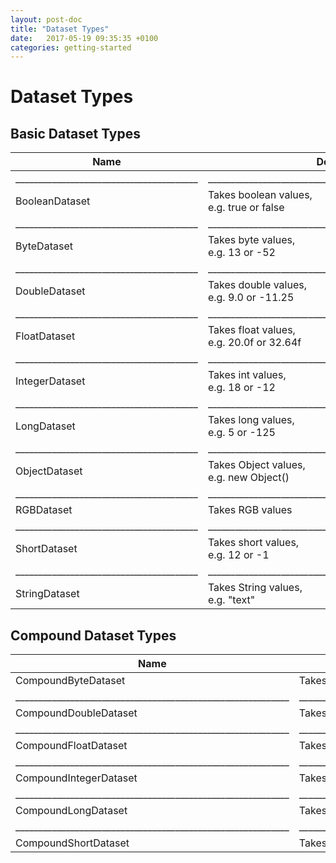 ```yaml
---
layout: post-doc
title: "Dataset Types"
date:   2017-05-19 09:35:35 +0100
categories: getting-started
---
```

# Dataset Types

## Basic Dataset Types

Name | Description | More info
---------------|---------------------------------------------|-------------------|
________________________________________ | ____________________________________________________________ | _______________________________________________ |
BooleanDataset     |     Takes boolean values,<br>e.g. true or false     |     [BooleanDatasetTest](https://github.com/eclipse/january/blob/master/org.eclipse.january.test/src/org/eclipse/january/dataset/BooleanDatasetTest.java)   |
________________________________________ | ____________________________________________________________ | _______________________________________________ |
ByteDataset | Takes byte values,<br>e.g. 13 or -52 | [ByteDatasetTest](https://github.com/eclipse/january/blob/master/org.eclipse.january.test/src/org/eclipse/january/dataset/ByteDatasetTest.java)   |
________________________________________ | ____________________________________________________________ | _______________________________________________ |
DoubleDataset | Takes double values,<br>e.g. 9.0 or -11.25 | [DoubleDatasetTest](https://github.com/eclipse/january/blob/master/org.eclipse.january.test/src/org/eclipse/january/dataset/DoubleDatasetTest.java)   |
________________________________________ | ____________________________________________________________ | _______________________________________________ |
FloatDataset | Takes float values,<br>e.g. 20.0f or 32.64f | [FloatDatasetTest](https://github.com/eclipse/january/blob/master/org.eclipse.january.test/src/org/eclipse/january/dataset/FloatDatasetTest.java)   |
________________________________________ | ____________________________________________________________ | _______________________________________________ |
IntegerDataset | Takes int values,<br>e.g. 18 or -12 | [IntegerDatasetTest](https://github.com/eclipse/january/blob/master/org.eclipse.january.test/src/org/eclipse/january/dataset/IntegerDatasetTest.java)   |
________________________________________ | ____________________________________________________________ | _______________________________________________ |
LongDataset | Takes long values,<br>e.g. 5 or -125 | [LongDatasetTest](https://github.com/eclipse/january/blob/master/org.eclipse.january.test/src/org/eclipse/january/dataset/LongDatasetTest.java)   |
________________________________________ | ____________________________________________________________ | _______________________________________________ |
ObjectDataset | Takes Object values,<br>e.g. new Object() | [ObjectDatasetTest](https://github.com/eclipse/january/blob/master/org.eclipse.january.test/src/org/eclipse/january/dataset/ObjectDatasetTest.java)   |
________________________________________ | ____________________________________________________________ | _______________________________________________ |
RGBDataset | Takes RGB values | [RGBDatasetTest](https://github.com/eclipse/january/blob/master/org.eclipse.january.test/src/org/eclipse/january/dataset/RGBDatasetTest.java)   |
________________________________________ | ____________________________________________________________ | _______________________________________________ |
ShortDataset | Takes short values,<br>e.g. 12 or -1 | [ShortDatasetTest](https://github.com/eclipse/january/blob/master/org.eclipse.january.test/src/org/eclipse/january/dataset/ShortDatasetTest.java)   |
________________________________________ | ____________________________________________________________ | _______________________________________________ |
StringDataset | Takes String values,<br>e.g. "text" | [StringDatasetTest](https://github.com/eclipse/january/blob/master/org.eclipse.january.test/src/org/eclipse/january/dataset/StringDatasetTest.java)   |



## Compound Dataset Types

Name | Description | More info
------|-------------|-----------
CompoundByteDataset | Takes byte values |    |
____________________________________________________________ | ____________________________________________________________ | _______________________________________________ |
CompoundDoubleDataset | Takes double values | [CompoundDoubleDatasetTest](https://github.com/eclipse/january/blob/master/org.eclipse.january.test/src/org/eclipse/january/dataset/CompoundDoubleDatasetTest.java)    |
____________________________________________________________ | ____________________________________________________________ | _______________________________________________ |
CompoundFloatDataset | Takes float values |    |
____________________________________________________________ | ____________________________________________________________ | _______________________________________________ |
CompoundIntegerDataset | Takes int values |    |
____________________________________________________________ | ____________________________________________________________ | _______________________________________________ |
CompoundLongDataset | Takes long values |    |
____________________________________________________________ | ____________________________________________________________ | _______________________________________________ |
CompoundShortDataset | Takes short values |
